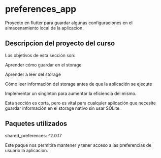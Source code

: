 # preferences_app

Proyecto en flutter para guardar algunas configuraciones en el almacenamiento local de la aplicacion.

## Descripcion del proyecto del curso

Los objetivos de esta sección son:

Aprender cómo guardar en el storage

Aprender a leer del storage

Cómo leer información del storage antes de que la aplicación se ejecute

Implementar un singleton para aumentar la eficiencia del mismo.

Esta sección es corta, pero es vital para cualquier aplicación que necesite guardar información en el storage nativo sin usar SQLite.


## Paquetes utilizados

shared_preferences: ^2.0.17

Este paque nos permitira mantener y tener acceso a las preferencias de usuario la aplicacion.
